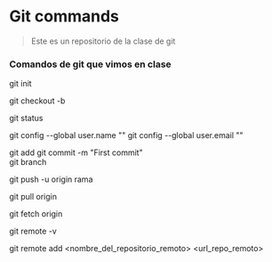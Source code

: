 # Git commands

> Este es un repositorio de la clase de git

### Comandos de git que vimos en clase
git init

git checkout -b 

git status

git config --global user.name ""
git config --global user.email ""

git add
git commit -m "First commit"   
git branch

git push -u origin rama

git pull origin 

git fetch origin

git remote -v 

git remote add <nombre_del_repositorio_remoto> <url_repo_remoto>